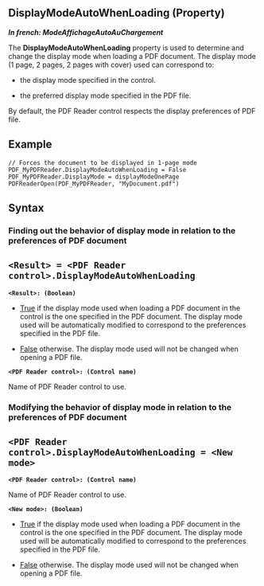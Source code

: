 
## DisplayModeAutoWhenLoading (Property)

***In french: ModeAffichageAutoAuChargement***
	



<a name="XUse"></a>
<a name="Use"></a>
<a name="description"></a>
The **DisplayModeAutoWhenLoading** property is used to determine and change the display mode when loading a PDF document. The display mode (1 page, 2 pages, 2 pages with cover) used can correspond to: 

- the display mode specified in the control. 

- the preferred display mode specified in the PDF file.




By default, the PDF Reader control respects the display preferences of PDF file. 
<a name="Example1"></a>
<a name="sample_code"></a>

## Example


```wl
// Forces the document to be displayed in 1-page mode
PDF_MyPDFReader.DisplayModeAutoWhenLoading = False
PDF_MyPDFReader.DisplayMode = displayModeOnePage
PDFReaderOpen(PDF_MyPDFReader, "MyDocument.pdf")
```

<a name="XSYNTAX"></a>

## Syntax
<a name="SYNTAX1"></a>

### Finding out the behavior of display mode in relation to the preferences of PDF document

`<Result> = <PDF Reader control>.DisplayModeAutoWhenLoading`
---

**`<Result>: (Boolean)`**



- <u><u><u><u>True</u></u></u></u> if the display mode used when loading a PDF document in the control is the one specified in the PDF document. The display mode used will be automatically modified to correspond to the preferences specified in the PDF file.  

- <u><u><u><u>False</u></u></u></u> otherwise. The display mode used will not be changed when opening a PDF file. 




**`<PDF Reader control>: (Control name)`**

Name of PDF Reader control to use.


<a name="SYNTAX2"></a>

### Modifying the behavior of display mode in relation to the preferences of PDF document

`<PDF Reader control>.DisplayModeAutoWhenLoading = <New mode>`
---

**`<PDF Reader control>: (Control name)`**

Name of PDF Reader control to use.

**`<New mode>: (Boolean)`**



- <u><u><u><u>True</u></u></u></u> if the display mode used when loading a PDF document in the control is the one specified in the PDF document. The display mode used will be automatically modified to correspond to the preferences specified in the PDF file.  

- <u><u><u><u>False</u></u></u></u> otherwise. The display mode used will not be changed when opening a PDF file.  








